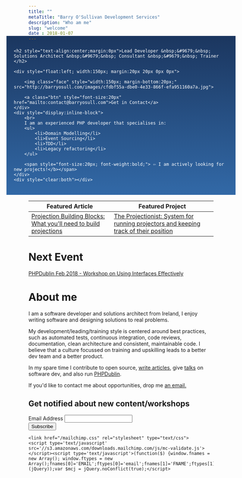 ```yaml
---
title: ""
metaTitle: "Barry O'Sullivan Development Services"
description: "Who am me"
slug: "welcome"
date : 2018-01-07
---
```

<div style="padding:20px;color:#fff;background: linear-gradient(#1b365f, #3269a7); margin: -30px -60px 0px;">

    <h2 style="text-align:center;margin:0px">Lead Developer &nbsp;&#9679;&nbsp; Solutions Architect &nbsp;&#9679;&nbsp; Consultant &nbsp;&#9679;&nbsp; Trainer </h2>

    <div style="float:left; width:150px; margin:20px 20px 0px 0px">

        <img class="face" style="width:150px; margin-bottom:20px;" src="http://barryosull.com/images/cfdbf55a-dbe0-4e33-866f-efa951160a7a.jpg">
    
        <a class="btn" style="font-size:20px" href="mailto:contact@barryosull.com">Get in Contact</a>
    </div>
    <div style="display:inline-block">
        <br>
        I am an experienced PHP developer that specialises in:
        <ul>
            <li>Domain Modelling</li>
            <li>Event Sourcing</li>
            <li>TDD</li>
            <li>Legacy refactoring</li>
        </ul>
        
        <span style="font-size:20px; font-weight:bold;"> ⇦ I am actively looking for new projects!</b></span>
    </div>
    <div style="clear:both"></div>
</div>

| Featured Article | Featured Project |
| ---------------- | ------------------------- |
| [Projection Building Blocks: What you'll need to build projections](/blog/projection-building-blocks-what-you-ll-need-to-build-projections) | [The Projectionist: System for running projectors and keeping track of their position](https://github.com/barryosull/the-projectionist) |

# Next Event
[PHPDublin Feb 2018 - Workshop on Using Interfaces Effectively](https://www.meetup.com/PHP-Dublin/events/247509662/)

# About me
I am a software developer and solutions architect from Ireland, I enjoy writing software and designing solutions to real problems.

My development/leading/training style is centered around best practices, such as automated tests, continuous integration, code reviews, documentation, clean architecture and consistent, maintainable code. I believe that a culture focussed on training and upskilling leads to a better dev team and a better product.

In my spare time I contribute to open source, [write articles](/blog), give [talks](/talks) on software dev, and also run [PHPDublin](https://www.meetup.com/PHP-Dublin/).

If you'd like to contact me about opportunities, drop me <a href="mailto:contact@barryosull.com">an email.</a>

<div id="mc_embed_signup">
    <form action="https://barryosull.us17.list-manage.com/subscribe/post?u=9b492ce0918014d517e6f5985&amp;id=6f3befd048" method="post" id="mc-embedded-subscribe-form" name="mc-embedded-subscribe-form" class="validate" target="_blank" novalidate>
        <div id="mc_embed_signup_scroll">
            <h2>Get notified about new content/workshops</h2>
            <div class="mc-field-group">
                <label for="mce-EMAIL">Email Address
                </label>
                <input type="email" value="" name="EMAIL" class="required email" id="mce-EMAIL">
            </div>
            <div id="mce-responses" class="clear">
                <div class="response" id="mce-error-response" style="display:none"></div>
                <div class="response" id="mce-success-response" style="display:none"></div>
            </div>    <!-- real people should not fill this in and expect good things - do not remove this or risk form bot signups-->
            <div style="position: absolute; left: -5000px;" aria-hidden="true"><input type="text" name="b_9b492ce0918014d517e6f5985_6f3befd048" tabindex="-1" value=""></div>
            <div class="clear"><input type="submit" value="Subscribe" name="subscribe" id="mc-embedded-subscribe" class="button"></div>
        </div>
    </form>

    <link href="/mailchimp.css" rel="stylesheet" type="text/css">
    <script type='text/javascript' src='//s3.amazonaws.com/downloads.mailchimp.com/js/mc-validate.js'></script><script type='text/javascript'>(function($) {window.fnames = new Array(); window.ftypes = new Array();fnames[0]='EMAIL';ftypes[0]='email';fnames[1]='FNAME';ftypes[1]='text';fnames[2]='LNAME';ftypes[2]='text';fnames[3]='ADDRESS';ftypes[3]='address';fnames[4]='PHONE';ftypes[4]='phone';fnames[5]='BIRTHDAY';ftypes[5]='birthday';}(jQuery));var $mcj = jQuery.noConflict(true);</script>

</div>